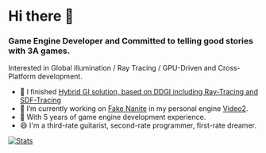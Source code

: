 # Hi there 👋

### Game Engine Developer and Committed to telling good stories with 3A games.

Interested in Global illumination / Ray Tracing / GPU-Driven and Cross-Platform development.

- 🌱 I finished [Hybrid GI solution, based on DDGI including Ray-Tracing and SDF-Tracing](https://github.com/flwmxd/LuxGI)
- 🔭 I’m currently working on [Fake Nanite](https://www.youtube.com/watch?v=79aaFzgOso0) in my personal engine [Video2](https://www.youtube.com/watch?v=xQeqNVvb6rM).
- 🤔 With 5 years of game engine development experience.
- 😄 I'm a third-rate guitarist, second-rate programmer, first-rate dreamer.


[![Stats](https://github-readme-stats.vercel.app/api?username=flwmxd&show_icons=true&count_private=true&theme=radical)](https://github.com/flwmxd)

<!--
**flwmxd/flwmxd** is a ✨ _special_ ✨ repository because its `README.md` (this file) appears on your GitHub profile.

Here are some ideas to get you started:

- 🔭 I’m currently working on ...
- 🌱 I’m currently learning ...
- 👯 I’m looking to collaborate on ...
- 🤔 I’m looking for help with ...
- 💬 Ask me about ...
- 📫 How to reach me: ...
- 😄 Pronouns: ...
- ⚡ Fun fact: ...
-->
